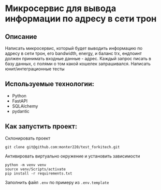 # Микросервис для вывода информации по адресу в сети трон

## Описание

Написать микросервис, который будет выводить информацию по адресу в сети трон, его bandwidth, energy, и баланс trx, ендпоинт должен принимать входные данные - адрес.
Каждый запрос писать в базу данных, с полями о том какой кошелек запрашивался.
Написать юнит/интеграционные тесты

## Используемые технологии:
- Python
- FastAPI
- SQLAlchemy
- pydantic

## Как запустить проект:

Склонировать проект
```commandline
git clone git@github.com:monter220/test_forkitech.git
```

Активировать виртуально окружение и установить зависимости
```commandline
python -m venv venv
source venv/Scripts/activate
pip install -r requirements.txt 
```

Заполнить файл `.env` по примеру из `.env.template` 


